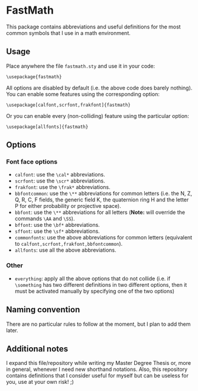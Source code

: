 # FastMath

This package contains abbreviations and useful definitions for the most common symbols that I use in a math environment.

## Usage

Place anywhere the file `fastmath.sty` and use it in your code:
```
\usepackage{fastmath}
```

All options are disabled by default (i.e. the above code does barely nothing).
You can enable some features using the corresponding option:
```
\usepackage[calfont,scrfont,frakfont]{fastmath}
```
Or you can enable every (non-colliding) feature using the particular option:
```
\usepackage[allfonts]{fastmath}
```

## Options

### Font face options

- `calfont`: use the `\cal*` abbreviations.
- `scrfont`: use the `\scr*` abbreviations.
- `frakfont`: use the `\frak*` abbreviations.
- `bbfontcommon`: use the `\**` abbreviations for common letters (i.e. the N, Z, Q, R, C, F fields, the generic field K, the quaternion ring H and the letter P for either probability or projective space).
- `bbfont`: use the `\**` abbreviations for all letters (**Note:** will override the commands `\AA` and `\SS`).
- `bffont`: use the `\bf*` abbreviations.
- `sffont`: use the `\sf*` abbreviations.
- `commonfonts`: use the above abbreviations for common letters (equivalent to `calfont,scrfont,frakfont,bbfontcommon`).
- `allfonts`: use all the above abbreviations.

### Other

- `everything`: apply all the above options that do not collide (i.e. if `\something` has two different definitions in two different options, then it must be activated manually by specifying one of the two options)

## Naming convention

There are no particular rules to follow at the moment, but I plan to add them later.

## Additional notes

I expand this file/repository while writing my Master Degree Thesis or, more in general, whenever I need new shorthand notations.
Also, this repository contains definitions that I consider useful for myself but can be useless for you, use at your own risk! ;)